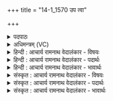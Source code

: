 +++
title = "14-1_1570 उप त्वा"

+++
<details><summary>पदपाठः</summary>

उ꣡प꣢꣯। त्वा꣣। जाम꣡यः꣢। गि꣡रः꣢꣯। दे꣡दि꣢꣯शतीः। ह꣣विष्कृ꣡तः꣢। ह꣣विः। कृ꣡तः꣢꣯। वा꣣योः꣢। अ꣡नी꣢꣯के। अ꣢स्थिरन्। १५७०।
</details>

<details><summary>अधिमन्त्रम् (VC)</summary>

- अग्निः
- प्रयोगो भार्गवः पावकोऽग्निर्बार्हस्पत्यो वा गृहपति0यविष्ठौ सहसः पुत्रावन्यतरो वा
- गायत्री
- षड्जः
</details>

<details><summary>हिन्दी : आचार्य रामनाथ वेदालंकार - विषयः</summary>

प्रथम ऋचा पूर्वार्चिक में १३ क्रमाङ्क पर परमात्मा की महिमा के विषय में व्याख्यात हो चुकी है। यहाँ वेद-वाणियों का वर्णन करते हैं।
</details>

<details><summary>हिन्दी : आचार्य रामनाथ वेदालंकार - पदार्थः</summary>

पदार्थान्वय -  हे अग्ने ! हे प्रकाशमय जगदीश्वर ! (हविष्कृतः) आत्मसमर्पणकर्ता उपासक की (जामयः) बहिनों के समान हितकारिणी, (त्वा देदिशतीः) आपके गुणों का निर्देश करती हुई (गिरः) वेदवाणियाँ (वायोः) प्राणप्रिय आपके (अनीके) समीप (उप अस्थिरन्) उपस्थित हो रही हैं ॥ अन्यत्र कहा भी है—ऋचाएँ उसी अविनाशी सर्वोच्च परमेश्वर का प्रतिपादन करती हैं, जिसमें सब दिव्यगुण अवस्थित हैं। जिसने उसे नहीं जाना, उसे वेद से क्या लाभ ? जो उसे जान लेते हैं, वे मोक्ष पद में समासीन हो जाते हैं (ऋ० १।१६४।३९) ॥१॥
</details>

<details><summary>हिन्दी : आचार्य रामनाथ वेदालंकार - भावार्थः</summary>

भावार्थ -  जो परमेश्वर अग्नि के समान स्तोता के हृदय में दिव्य ज्योति प्रज्वलित कर देता है और वायु के समान उसे धौंकता रहता है,उसी की महिमा को सब वेद एक स्वर से गाते हैं ॥१॥
</details>

<details><summary>संस्कृत : आचार्य रामनाथ वेदालंकार - विषयः</summary>

तत्र प्रथमा ऋक् पूर्वार्चिके १३ क्रमाङ्के परमात्ममहिमविषये व्याख्याता। अत्र वेदवाचो वर्ण्यन्ते।
</details>

<details><summary>संस्कृत : आचार्य रामनाथ वेदालंकार - पदार्थः</summary>

पदार्थान्वय -  हे अग्ने ! हे प्रकाशमय जगदीश्वर ! (हविष्कृतः) आत्मसमर्पकस्य उपासकस्य (जामयः) स्वसार इव हितकारिण्यः, (त्वा देदिशतीः) तव गुणान् निर्दिशन्त्यः (गिरः) वेदवाचः (वायोः) प्राणप्रियस्य तव (अनीके) समीपे (उप अस्थिरन्) उपतिष्ठन्ते।[उक्तं चान्यत्र—ऋ॒चो अ॒क्षरे॑ पर॒मे व्यो॑म॒न् यस्मि॑न् दे॒वा अधि॒ विश्वे॑ निषे॒दुः। यस्तन्न वेद॒ किमृ॒चा क॑रिष्यति॒ य इत् तद् वि॒दुस्त इ॒मे समा॑सते। ऋ० १।१६४।३९ इति]॥१॥
</details>

<details><summary>संस्कृत : आचार्य रामनाथ वेदालंकार - भावार्थः</summary>

भावार्थ -  यः परमेश्वरोऽग्निरिव स्तोतुरन्तरात्मनि दिव्यं ज्योतिः प्रज्वालयति,वायुरिव च तत् संधुक्षते,तस्यैव महिमानमेकस्वरेण वेदा वर्णयन्ति ॥१॥
</details>